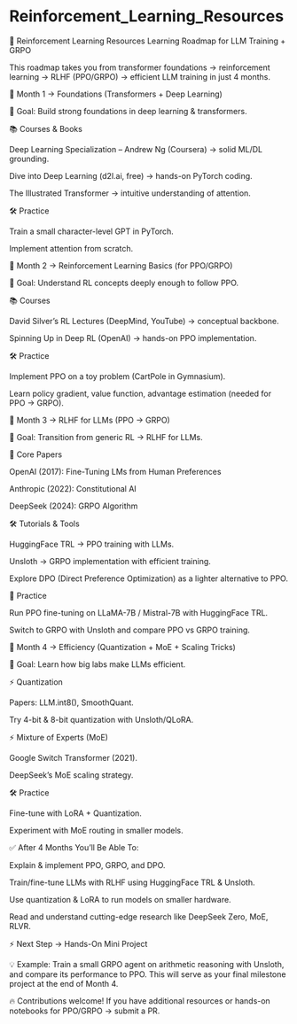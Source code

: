 # Reinforcement_Learning_Resources
🚀 Reinforcement Learning Resources
Learning Roadmap for LLM Training + GRPO

This roadmap takes you from transformer foundations → reinforcement learning → RLHF (PPO/GRPO) → efficient LLM training in just 4 months.

📅 Month 1 → Foundations (Transformers + Deep Learning)

🎯 Goal: Build strong foundations in deep learning & transformers.

📚 Courses & Books

Deep Learning Specialization – Andrew Ng (Coursera)
 → solid ML/DL grounding.

Dive into Deep Learning (d2l.ai, free)
 → hands-on PyTorch coding.

The Illustrated Transformer
 → intuitive understanding of attention.

🛠️ Practice

Train a small character-level GPT in PyTorch.

Implement attention from scratch.

📅 Month 2 → Reinforcement Learning Basics (for PPO/GRPO)

🎯 Goal: Understand RL concepts deeply enough to follow PPO.

📚 Courses

David Silver’s RL Lectures (DeepMind, YouTube)
 → conceptual backbone.

Spinning Up in Deep RL (OpenAI)
 → hands-on PPO implementation.

🛠️ Practice

Implement PPO on a toy problem (CartPole in Gymnasium).

Learn policy gradient, value function, advantage estimation (needed for PPO → GRPO).

📅 Month 3 → RLHF for LLMs (PPO → GRPO)

🎯 Goal: Transition from generic RL → RLHF for LLMs.

📄 Core Papers

OpenAI (2017): Fine-Tuning LMs from Human Preferences

Anthropic (2022): Constitutional AI

DeepSeek (2024): GRPO Algorithm

🛠️ Tutorials & Tools

HuggingFace TRL
 → PPO training with LLMs.

Unsloth
 → GRPO implementation with efficient training.

Explore DPO (Direct Preference Optimization) as a lighter alternative to PPO.

🧪 Practice

Run PPO fine-tuning on LLaMA-7B / Mistral-7B with HuggingFace TRL.

Switch to GRPO with Unsloth and compare PPO vs GRPO training.

📅 Month 4 → Efficiency (Quantization + MoE + Scaling Tricks)

🎯 Goal: Learn how big labs make LLMs efficient.

⚡ Quantization

Papers: LLM.int8(), SmoothQuant.

Try 4-bit & 8-bit quantization with Unsloth/QLoRA.

⚡ Mixture of Experts (MoE)

Google Switch Transformer (2021).

DeepSeek’s MoE scaling strategy.

🛠️ Practice

Fine-tune with LoRA + Quantization.

Experiment with MoE routing in smaller models.

✅ After 4 Months You’ll Be Able To:

Explain & implement PPO, GRPO, and DPO.

Train/fine-tune LLMs with RLHF using HuggingFace TRL & Unsloth.

Use quantization & LoRA to run models on smaller hardware.

Read and understand cutting-edge research like DeepSeek Zero, MoE, RLVR.

⚡ Next Step → Hands-On Mini Project

💡 Example: Train a small GRPO agent on arithmetic reasoning with Unsloth, and compare its performance to PPO.
This will serve as your final milestone project at the end of Month 4.

🔥 Contributions welcome! If you have additional resources or hands-on notebooks for PPO/GRPO → submit a PR.
